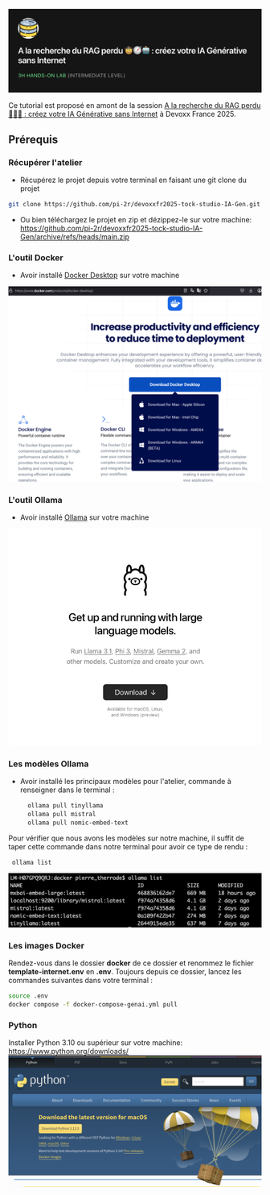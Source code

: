 [<img src="img/a-la-recherche-du-rag-perdu.png"  alt="A la recherche du RAG perdu 🤠🧭🤖 : créez votre IA Générative sans Internet">](https://www.devoxx.fr/agenda-2025/talk/?id=65062)

Ce tutorial est proposé en amont de la session [A la recherche du RAG perdu 🤠🧭🤖 : créez votre IA Générative sans Internet](https://www.devoxx.fr/agenda-2025/talk/?id=65062) à Devoxx France 2025.

## Prérequis

### Récupérer l'atelier
  - Récupérez le projet depuis votre terminal en faisant une git clone du projet
  ```bash
  git clone https://github.com/pi-2r/devoxxfr2025-tock-studio-IA-Gen.git
  ```
- Ou bien téléchargez le projet en zip et dézippez-le sur votre machine: https://github.com/pi-2r/devoxxfr2025-tock-studio-IA-Gen/archive/refs/heads/main.zip

### L'outil Docker
- Avoir installé [Docker Desktop](https://www.docker.com/products/docker-desktop/) sur votre machine
<img src="img/docker-desktop-install.png" alt="docker-desktop" >

### L'outil Ollama
- Avoir installé [Ollama](https://ollama.com/download) sur votre machine
<img src="img/ollama.png"  alt="ollama">


### Les modèles Ollama
- Avoir installé les principaux modèles pour l'atelier, commande à renseigner dans le terminal :
  ```bash
    ollama pull tinyllama
    ollama pull mistral
    ollama pull nomic-embed-text
  ```
Pour vérifier que nous avons les modèles sur notre machine, il suffit de taper cette commande dans notre terminal pour avoir ce type de rendu :

```bash
 ollama list
 ```

<img src="img/ ollama_list.png" alt="ollama list">


### Les images Docker

Rendez-vous dans le dossier **docker** de ce dossier et renommez le fichier **template-internet.env** en **.env**.
Toujours depuis ce dossier, lancez les commandes suivantes dans votre terminal :

```bash
source .env
docker compose -f docker-compose-genai.yml pull
```

### Python

Installer Python 3.10 ou supérieur sur votre machine: https://www.python.org/downloads/
<img src="img/install_python.png" alt="python">
